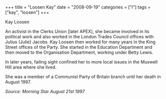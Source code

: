 +++
title = "Loosen Kay"
date = "2008-09-19"
categories = ["l"]
tags = ["kay", "loosen"]
+++

Kay Loosen

An activist in the Clerks Union \[later APEX\], she became involved in its political work and also worked in the London Trades Council offices with Julius (Julie) Jacobs. Kay Loosen then worked for many years in the King Street offices of the Party. She started in the Education Department and then moved to the Organisation Department, working under Betty Lewis.

In later years, failing sight confined her to more local issues in the Muswell Hill area where she lived.

She was a member of a Communist Party of Britain branch until her death in August 1997.

_Source: Morning Star August 21st 1997_

